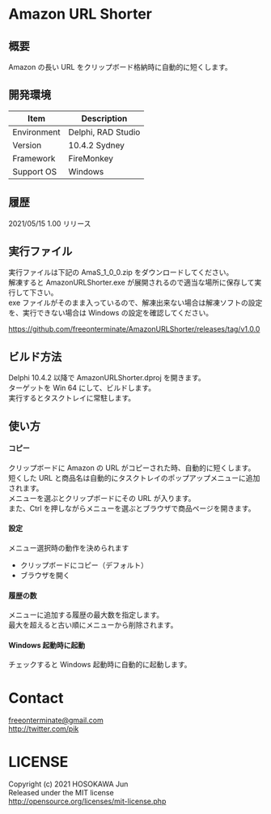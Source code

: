 ﻿# Amazon URL Shorter

## 概要

Amazon の長い URL をクリップボード格納時に自動的に短くします。  

## 開発環境

| Item        | Description         |
|-------------|---------------------|
| Environment | Delphi, RAD Studio  |
| Version     | 10.4.2 Sydney       |
| Framework   | FireMonkey          |
| Support OS  | Windows             |

## 履歴

2021/05/15  1.00 リリース

## 実行ファイル

実行ファイルは下記の AmaS_1_0_0.zip をダウンロードしてください。  
解凍すると AmazonURLShorter.exe が展開されるので適当な場所に保存して実行して下さい。  
exe ファイルがそのまま入っているので、解凍出来ない場合は解凍ソフトの設定を、実行できない場合は Windows の設定を確認してください。

https://github.com/freeonterminate/AmazonURLShorter/releases/tag/v1.0.0

## ビルド方法

Delphi 10.4.2 以降で AmazonURLShorter.dproj を開きます。  
ターゲットを Win 64 にして、ビルドします。  
実行するとタスクトレイに常駐します。  

## 使い方

#### コピー

クリップボードに Amazon の URL がコピーされた時、自動的に短くします。  
短くした URL と商品名は自動的にタスクトレイのポップアップメニューに追加されます。  
メニューを選ぶとクリップボードにその URL が入ります。  
また、Ctrl を押しながらメニューを選ぶとブラウザで商品ページを開きます。  

#### 設定

メニュー選択時の動作を決められます  

* クリップボードにコピー（デフォルト）
* ブラウザを開く

#### 履歴の数

メニューに追加する履歴の最大数を指定します。  
最大を超えると古い順にメニューから削除されます。  

#### Windows 起動時に起動

チェックすると Windows 起動時に自動的に起動します。

# Contact
freeonterminate@gmail.com  
http://twitter.com/pik  
      
# LICENSE
Copyright (c) 2021 HOSOKAWA Jun  
Released under the MIT license  
http://opensource.org/licenses/mit-license.php  
